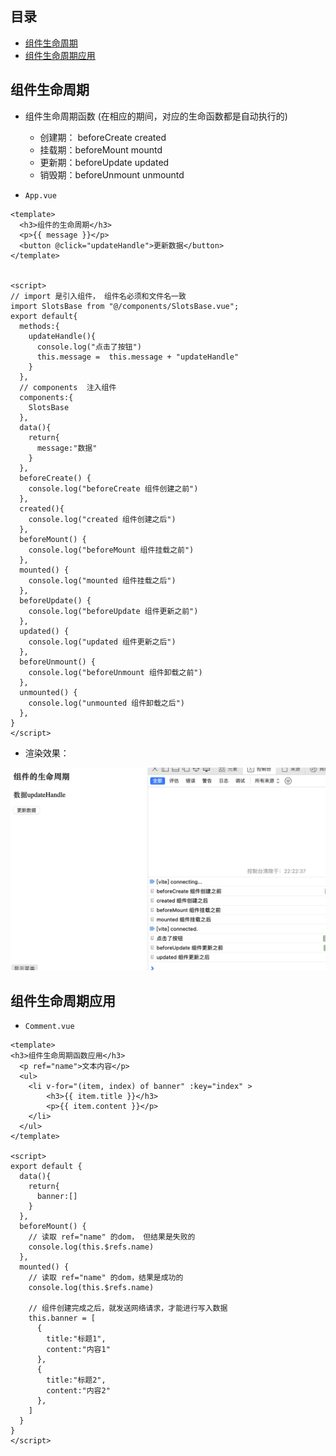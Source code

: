 ## 目录

- [组件生命周期](#组件生命周期)
- [组件生命周期应用](#组件生命周期应用)







## 组件生命周期

- 组件生命周期函数 (在相应的期间，对应的生命函数都是自动执行的)
  - 创建期： beforeCreate	created
  - 挂载期：beforeMount 	mountd
  - 更新期：beforeUpdate	updated
  - 销毁期：beforeUnmount    unmountd



- `App.vue`

```vue
<template>
  <h3>组件的生命周期</h3>
  <p>{{ message }}</p>
  <button @click="updateHandle">更新数据</button>
</template>


<script>
// import 是引入组件， 组件名必须和文件名一致
import SlotsBase from "@/components/SlotsBase.vue";
export default{
  methods:{
    updateHandle(){
      console.log("点击了按钮")
      this.message =  this.message + "updateHandle"
    }
  },
  // components  注入组件
  components:{
    SlotsBase
  },
  data(){
    return{
      message:"数据"
    }
  },
  beforeCreate() {
    console.log("beforeCreate 组件创建之前")
  },
  created(){
    console.log("created 组件创建之后")
  },
  beforeMount() {
    console.log("beforeMount 组件挂载之前")
  },
  mounted() {
    console.log("mounted 组件挂载之后")
  },
  beforeUpdate() {
    console.log("beforeUpdate 组件更新之前")
  },
  updated() {
    console.log("updated 组件更新之后")
  },
  beforeUnmount() {
    console.log("beforeUnmount 组件卸载之前")
  },
  unmounted() {
    console.log("unmounted 组件卸载之后")
  },
}
</script>
```

- 渲染效果：

<img src="./assets/image-20240716222247028.png" alt="image-20240716222247028" style="zoom:50%;" />

## 组件生命周期应用

- `Comment.vue`

```vue
<template>
<h3>组件生命周期函数应用</h3>
  <p ref="name">文本内容</p>
  <ul>
    <li v-for="(item, index) of banner" :key="index" >
        <h3>{{ item.title }}</h3>
        <p>{{ item.content }}</p>
    </li>
  </ul>
</template>

<script>
export default {
  data(){
    return{
      banner:[]
    }
  },
  beforeMount() {
    // 读取 ref="name" 的dom， 但结果是失败的
    console.log(this.$refs.name)
  },
  mounted() {
    // 读取 ref="name" 的dom，结果是成功的
    console.log(this.$refs.name)

    // 组件创建完成之后，就发送网络请求，才能进行写入数据
    this.banner = [
      {
        title:"标题1",
        content:"内容1"
      },
      {
        title:"标题2",
        content:"内容2"
      },
    ]
  }
}
</script>
```






